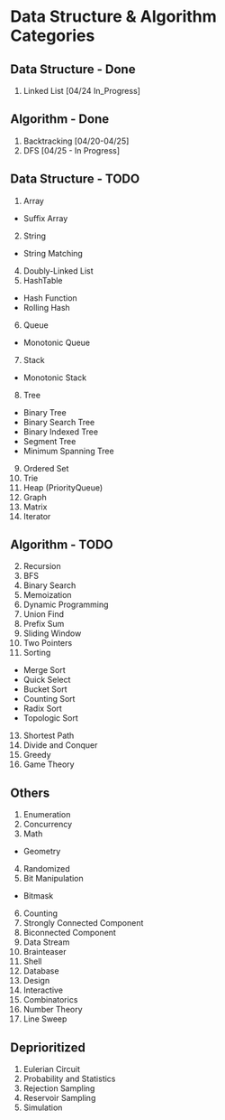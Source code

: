 # Data Structure & Algorithm Categories
## Data Structure - Done 
1. Linked List [04/24 In_Progress]

## Algorithm - Done 
1. Backtracking [04/20-04/25]
2. DFS [04/25 - In Progress]

## Data Structure - TODO
1. Array
 - Suffix Array
2. String 
 - String Matching 
4. Doubly-Linked List 
5. HashTable 
 - Hash Function 
 - Rolling Hash 
6. Queue
 - Monotonic Queue 
7. Stack 
 - Monotonic Stack 
8. Tree
 - Binary Tree
 - Binary Search Tree
 - Binary Indexed Tree
 - Segment Tree
 - Minimum Spanning Tree
9. Ordered Set  
10. Trie
11. Heap (PriorityQueue)
12. Graph
13. Matrix
14. Iterator 

## Algorithm - TODO
2. Recursion 
4. BFS
5. Binary Search
6. Memoization 
7. Dynamic Programming 
8. Union Find
9. Prefix Sum 
10. Sliding Window
11. Two Pointers 
12. Sorting 
 - Merge Sort 
 - Quick Select 
 - Bucket Sort 
 - Counting Sort 
 - Radix Sort 
 - Topologic Sort 
13. Shortest Path 
14. Divide and Conquer 
15. Greedy 
16. Game Theory 

## Others 
1. Enumeration 
2. Concurrency
3. Math
 - Geometry
4. Randomized 
5. Bit Manipulation 
 - Bitmask 
6. Counting 
7. Strongly Connected Component
8. Biconnected Component
9. Data Stream
10. Brainteaser 
11. Shell 
12. Database
13. Design 
14. Interactive 
15. Combinatorics
16. Number Theory 
17. Line Sweep 

## Deprioritized 
1. Eulerian Circuit
2. Probability and Statistics 
3. Rejection Sampling 
4. Reservoir Sampling 
5. Simulation



